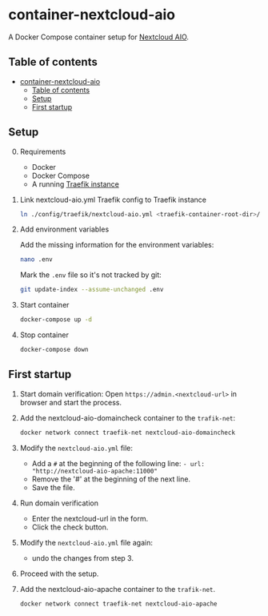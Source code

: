 # container-nextcloud-aio

A Docker Compose container setup for [Nextcloud AIO](https://github.com/nextcloud/all-in-one).

## Table of contents

- [container-nextcloud-aio](#container-nextcloud-aio)
  - [Table of contents](#table-of-contents)
  - [Setup](#setup)
  - [First startup](#first-startup)

## Setup

0. Requirements

   - Docker
   - Docker Compose
   - A running [Traefik instance](https://github.com/jonas-merkle/container-traefik)

1. Link nextcloud-aio.yml Traefik config to Traefik instance

    ```bash
    ln ./config/traefik/nextcloud-aio.yml <traefik-container-root-dir>/config/dynamic-config/nextcloud-aio.yml
    ```

2. Add environment variables

    Add the missing information for the environment variables:

    ```bash
    nano .env
    ```
    
    Mark the `.env` file so it's not tracked by git:

    ```bash
    git update-index --assume-unchanged .env
    ```

3. Start container

    ```bash
    docker-compose up -d
    ````

4. Stop container

    ```bash
    docker-compose down
    ```

## First startup

1. Start domain verification:
   Open `https://admin.<nextcloud-url>` in browser and start the process.

2. Add the nextcloud-aio-domaincheck container to the `trafik-net`:

    ```bash
    docker network connect traefik-net nextcloud-aio-domaincheck
    ```

3. Modify the `nextcloud-aio.yml` file:
   - Add a `#` at the beginning of the following line: `- url: "http://nextcloud-aio-apache:11000"`
   - Remove the '#' at the beginning of the next line.
   - Save the file.

4. Run domain verification
   - Enter the nextcloud-url in the form.
   - Click the check button.

5. Modify the `nextcloud-aio.yml` file again:
   - undo the changes from step 3.

6. Proceed with the setup.

7. Add the nextcloud-aio-apache container to the `trafik-net`.

    ```bash
    docker network connect traefik-net nextcloud-aio-apache
    ```
